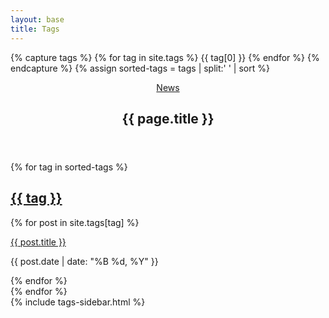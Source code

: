```yaml
---
layout: base
title: Tags
---
```


{% capture tags %}
    {% for tag in site.tags %}
        {{ tag[0] }}
    {% endfor %}
{% endcapture %}
{% assign sorted-tags = tags | split:' ' | sort %}

<article class="container mt-3 mb-2" id="tags">
    <header>
        <p><a href="/news"><i class="fa fa-angle-double-left"></i> News</a></p>
        <h1 class="mb-3">{{ page.title }}</h1>
    </header>
    <div class="container">
        <div class="row">
            <section class="col-12 col-md-9 px-0 pr-md-3" id="sorted-tags">
                {% for tag in sorted-tags %}
                    <div class="mb-4">
                        <h2 class="mb-2 h5" id="{{ tag }}"><a class="text-normal" href="#{{ tag }}"><i class="fas fa-tags"></i> {{ tag }}</a></h2>
                        {% for post in site.tags[tag] %}
                        <div class="mb-3">
                            <p class="mb-0"><a href="{{ post.url }}">{{ post.title }}</a></p>
                            <p class="text-muted">{{ post.date | date: "%B %d, %Y" }}</p>
                        </div>
                        {% endfor %}
                    </div>
                {% endfor %}
            </section>
            {% include tags-sidebar.html %}
        </div>
    </div>
</article>
